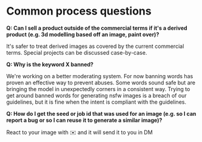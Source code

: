 # Common process questions

**Q: Can I sell a product outside of the commercial terms if it's a derived product (e.g. 3d modelling based off an image, paint over)?**

It's safer to treat derived images as covered by the current commercial terms. Special projects can be discussed case-by-case.

**Q: Why is the keyword X banned?**

We're working on a better moderating system. For now banning words has proven an effective way to prevent abuses. Some words sound safe but are bringing the model in unexpectedly corners in a consistent way. Trying to get around banned words for generating nsfw images is a breach of our guidelines, but it is fine when the intent is compliant with the guidelines.

**Q: How do I get the seed or job id that was used for an image (e.g. so I can report a bug or so I can reuse it to generate a similar image)?**

React to your image with :envelope: and it will send it to you in DM
